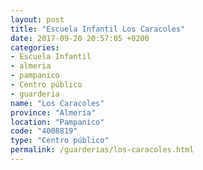 ```yaml
---
layout: post
title: "Escuela Infantil Los Caracoles"
date: 2017-09-20 20:57:05 +0200
categories:
- Escuela Infantil
- almeria
- pampanico
- Centro público
- guarderia
name: "Los Caracoles"
province: "Almería"
location: "Pampanico"
code: "4008819"
type: "Centro público"
permalink: /guarderias/los-caracoles.html
---
```


